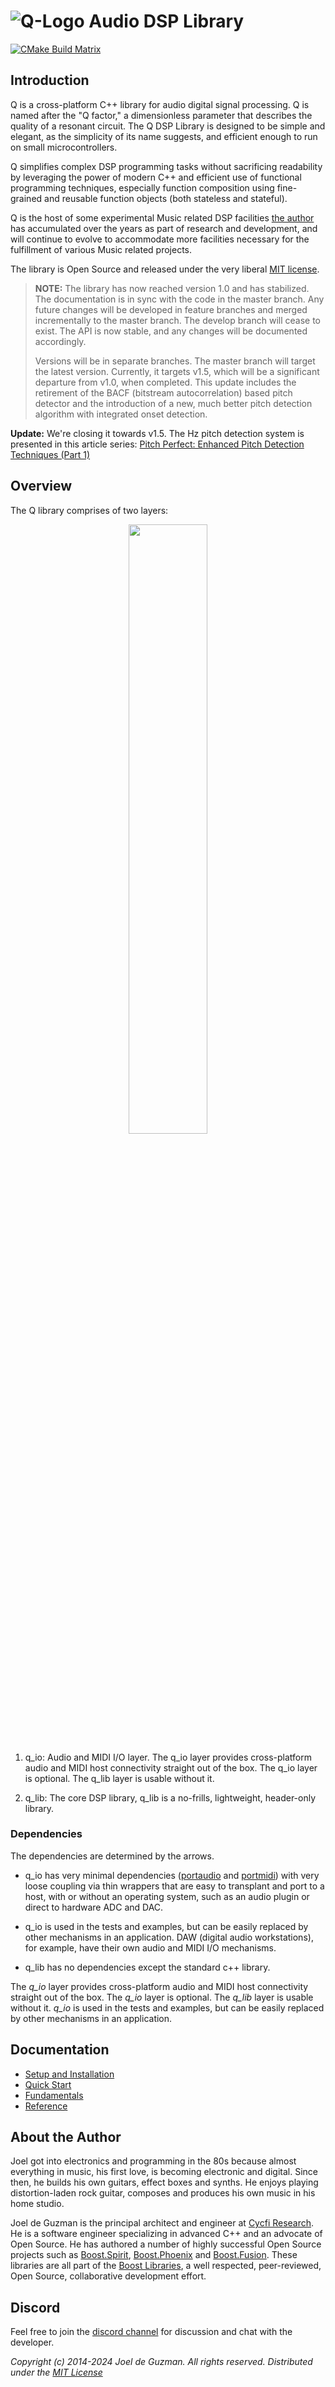 # ![Q-Logo](docs/modules/ROOT/images/q-logo-small.png) Audio DSP Library

[![CMake Build Matrix](https://github.com/cycfi/q/workflows/Build/badge.svg)](https://github.com/cycfi/q/actions?query=workflow%3ABuild)

## Introduction

Q is a cross-platform C++ library for audio digital signal processing. Q is named after the "Q factor," a dimensionless parameter that describes the quality of a resonant circuit. The Q DSP Library is designed to be simple and elegant, as the simplicity of its name suggests, and efficient enough to run on small microcontrollers.

Q simplifies complex DSP programming tasks without sacrificing readability by leveraging the power of modern C++ and efficient use of functional programming techniques, especially function composition using fine-grained and reusable function objects (both stateless and stateful).

Q is the host of some experimental Music related DSP facilities [the author](#jdeguzman) has accumulated over the years as part of research and development, and will continue to evolve to accommodate more facilities necessary for the fulfillment of various Music related projects.

The library is Open Source and released under the very liberal [MIT license](http://tinyurl.com/p6pekvo).

> **NOTE:** The library has now reached version 1.0 and has stabilized. The documentation is in sync with the code in the master branch. Any future changes will be developed in feature branches and merged incrementally to the master branch. The develop branch will cease to exist. The API is now stable, and any changes will be documented accordingly.
>
> Versions will be in separate branches. The master branch will target the latest version. Currently, it targets v1.5, which will be a significant departure from v1.0, when completed. This update includes the retirement of the BACF (bitstream autocorrelation) based pitch detector and the introduction of a new, much better pitch detection algorithm with integrated onset detection.

**Update:** We're closing it towards v1.5. The Hz pitch detection system is presented in this article series: [Pitch Perfect: Enhanced Pitch Detection Techniques (Part 1)
](https://www.cycfi.com/2024/09/pitch-perfect-enhanced-pitch-detection-techniques-part-1/)

## Overview

The Q library comprises of two layers:

<p align="center">
<img src="https://cycfi.github.io/q/q/v1.5-dev/_images/q-layers.svg" width="50%">
</p>

1. q_io: Audio and MIDI I/O layer. The q_io layer provides cross-platform audio and MIDI host connectivity straight out of the box. The q_io layer is optional. The q_lib layer is usable without it.

2. q_lib: The core DSP library, q_lib is a no-frills, lightweight, header-only library.

### Dependencies
The dependencies are determined by the arrows.

* q_io has very minimal dependencies ([portaudio](http://www.portaudio.com/) and
   [portmidi](http://portmedia.sourceforge.net/portmidi/)) with very loose coupling via thin wrappers that are easy to transplant and port to a host, with or without an operating system, such as an audio plugin or direct to hardware ADC and DAC.

* q_io is used in the tests and examples, but can be easily replaced by other mechanisms in an application. DAW (digital audio workstations), for example, have their own audio and MIDI I/O mechanisms.

* q_lib has no dependencies except the standard c++ library.

The *q_io* layer provides cross-platform audio and MIDI host connectivity straight out of the box. The *q_io* layer is optional. The *q_lib* layer is usable without it. *q_io* is used in the tests and examples, but can be easily replaced by other mechanisms in an application.

## Documentation

* [Setup and Installation](https://cycfi.github.io/q/q/v1.5-dev/setup.html)
* [Quick Start](https://cycfi.github.io/q/q/v1.5-dev/quick_start.html)
* [Fundamentals](https://cycfi.github.io/q/q/v1.5-dev/fundamentals.html)
* [Reference](https://cycfi.github.io/q/q/v1.5-dev/index.html)

## <a name="jdeguzman"></a>About the Author

Joel got into electronics and programming in the 80s because almost
everything in music, his first love, is becoming electronic and digital.
Since then, he builds his own guitars, effect boxes and synths. He enjoys
playing distortion-laden rock guitar, composes and produces his own music in
his home studio.

Joel de Guzman is the principal architect and engineer at [Cycfi
Research][1]. He is a software engineer specializing in advanced C++ and an
advocate of Open Source. He has authored a number of highly successful Open
Source projects such as [Boost.Spirit][3], [Boost.Phoenix][4] and
[Boost.Fusion][5]. These libraries are all part of the [Boost Libraries][6],
a well respected, peer-reviewed, Open Source, collaborative development
effort.

[1]: https://www.cycfi.com/
[2]: https://ciere.com/
[3]: http://tinyurl.com/ydhotlaf
[4]: http://tinyurl.com/y6vkeo5t
[5]: http://tinyurl.com/ybn5oq9v
[6]: http://tinyurl.com/jubgged

## Discord

Feel free to join the [discord channel](https://discord.gg/4MymV4EaY5) for
discussion and chat with the developer.

*Copyright (c) 2014-2024 Joel de Guzman. All rights reserved.*
*Distributed under the [MIT License](https://opensource.org/licenses/MIT)*



